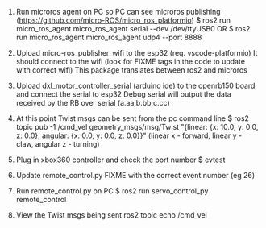 1) Run microros agent on PC so PC can see microros publishing
  (https://github.com/micro-ROS/micro_ros_platformio)
	$ ros2 run micro_ros_agent micro_ros_agent serial --dev /dev/ttyUSB0
	OR
	$ ros2 run micro_ros_agent micro_ros_agent udp4 --port 8888


3) Upload micro-ros_publisher_wifi to the esp32 (req. vscode-platformio)
	It should connect to the wifi (look for FIXME tags in the code to update with correct wifi)
	This package translates between ros2 and microros


4) Upload dxl_motor_controller_serial (arduino ide) to the openrb150 board and connect the serial to esp32
	Debug serial will output the data received by the RB over serial (a.aa,b.bb;c.cc)


5) At this point Twist msgs can be sent from the pc command line
	$ ros2 topic pub -1 /cmd_vel geometry_msgs/msg/Twist "{linear: {x: 10.0, y: 0.0, z: 0.0}, angular: {x: 0.0, y: 0.0, z: 0.0}}"
	(linear x - forward, linear y - claw, angular z - turning)


6) Plug in xbox360 controller and check the port number
	$ evtest


7) Update remote_control.py FIXME with the correct event number (eg 26)
8) Run remote_control.py on PC
	$ ros2 run servo_control_py remote_control


9) View the Twist msgs being sent
	ros2 topic echo /cmd_vel

	
